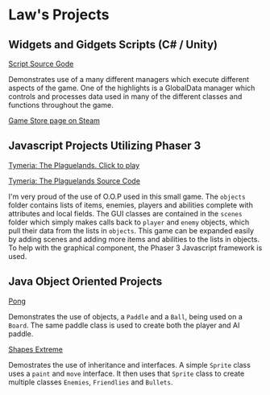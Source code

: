 # Law's Projects

## Widgets and Gidgets Scripts (C# / Unity)

[Script Source Gode](https://github.com/jelaw21/Widgets-And-Gidgets)

Demonstrates use of a many different managers which execute different aspects of the game. One of the highlights is a GlobalData manager which controls and processes data used in many of the different classes and functions throughout the game. 

[Game Store page on Steam](https://store.steampowered.com/app/1333870/Widgets_and_Gidgets/)

## Javascript Projects Utilizing Phaser 3
[Tymeria: The Plaguelands. Click to play](https://jelaw21.github.io/Arcania/)

[Tymeria: The Plaguelands Source Code](https://github.com/jelaw21/Tymeria-Source-Code)

I'm very proud of the use of O.O.P used in this small game. The `objects` folder contains lists of items, enemies, players and abilities complete with attributes and local fields. The GUI classes are contained in the `scenes` folder which simply makes calls back to `player` and `enemy` objects, which pull their data from the lists in `objects`. This game can be expanded easily by adding scenes and adding more items and abilities to the lists in objects. To help with the graphical component, the Phaser 3 Javascript framework is used. 

## Java Object Oriented Projects

[Pong](https://github.com/jelaw21/Pong/tree/master/src)

Demonstrates the use of objects, a `Paddle` and a `Ball`, being used on a `Board`. The same paddle class is used to create both the player and AI paddle. 

[Shapes Extreme](https://github.com/jelaw21/ShapesExtreme/tree/master/src)

Demostrates the use of inheritance and interfaces. A simple `Sprite` class uses a `paint` and `move` interface. It then uses that `Sprite` class to create multiple classes `Enemies`, `Friendlies` and `Bullets`.   


